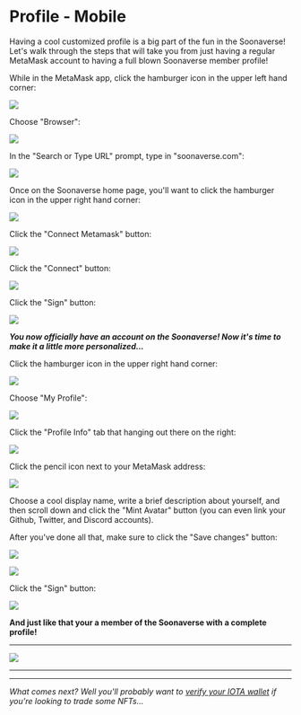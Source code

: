 # Profile - Mobile

Having a cool customized profile is a big part of the fun in the Soonaverse! Let's walk through the steps that will take you from just having a regular MetaMask account to having a full blown Soonaverse member profile!



While in the MetaMask app, click the hamburger icon in the upper left hand corner:

![](<../../.gitbook/assets/image (25) (1) (1) (1).png>)

Choose "Browser":

![](<../../.gitbook/assets/image (18) (1) (1).png>)

In the "Search or Type URL" prompt, type in "soonaverse.com":

![](<../../.gitbook/assets/image (28) (1).png>)

Once on the Soonaverse home page, you'll want to click the hamburger icon in the upper right hand corner:

![](<../../.gitbook/assets/image (12) (1).png>)

Click the "Connect Metamask" button:

![](<../../.gitbook/assets/image (14) (1).png>)

Click the "Connect" button:

![](<../../.gitbook/assets/image (9) (1).png>)

Click the "Sign" button:

![](<../../.gitbook/assets/image (22) (1) (1) (1).png>)



_**You now officially have an account on the Soonaverse! Now it's time to make it a little more personalized...**_



Click the hamburger icon in the upper right hand corner:

![](<../../.gitbook/assets/image (13) (1).png>)

Choose "My Profile":

![](<../../.gitbook/assets/image (16).png>)

Click the "Profile Info" tab that hanging out there on the right:

![](<../../.gitbook/assets/image (24) (1).png>)

Click the pencil icon next to your MetaMask address:

![](<../../.gitbook/assets/image (20) (1).png>)

Choose a cool display name, write a brief description about yourself, and then scroll down and click the "Mint Avatar" button (you can even link your Github, Twitter, and Discord accounts).

After you've done all that, make sure to click the "Save changes" button:

![](<../../.gitbook/assets/image (21) (1).png>)

![](<../../.gitbook/assets/image (19) (1).png>)

Click the "Sign" button:

![](<../../.gitbook/assets/image (8) (1).png>)



**And just like that your a member of the Soonaverse with a complete profile!**

****

![](<../../.gitbook/assets/image (27) (1) (1).png>)

****

****

_What comes next? Well you'll probably want to_ [_verify your IOTA wallet_](../verifying-your-iota-wallet.md) _if you're looking to trade some NFTs..._

